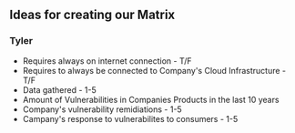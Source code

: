 ## Ideas for creating our Matrix

### Tyler

- Requires always on internet connection - T/F
- Requires to always be connected to Company's Cloud Infrastructure - T/F
- Data gathered - 1-5
- Amount of Vulnerabilities in Companies Products in the last 10 years
- Company's vulnerability remidiations - 1-5
- Campany's response to vulnerabilites to consumers - 1-5